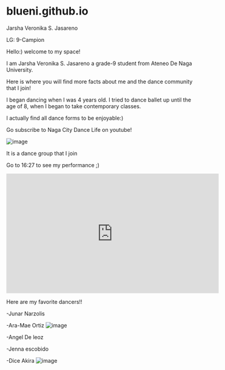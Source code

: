 # blueni.github.io
Jarsha Veronika S. Jasareno

LG: 9-Campion

Hello:)
welcome to my space!

I am Jarsha Veronika S. Jasareno a grade-9 student from Ateneo De Naga University.

Here is where you will find more facts about me and the dance community that I join! 
       

I began dancing when I was 4 years old. I tried to dance ballet up until the age of 8, when I began to take contemporary classes.


  I actually find all dance forms to be enjoyable:)

Go subscribe to Naga City Dance Life on youtube!

![image](https://user-images.githubusercontent.com/122416201/212783027-74b89634-f250-44f3-9f78-86d8483a2ccb.png)

It is a dance group that I join

Go to 16:27  to see my performance ;)
<iframe width="560" height="315" src="https://www.youtube.com/embed/sDwvw_YyJF8" title="YouTube video player" frameborder="0" allow="accelerometer; autoplay; clipboard-write; encrypted-media; gyroscope; picture-in-picture; web-share" allowfullscreen></iframe>

Here are my favorite dancers!!

-Junar Narzolis

-Ara-Mae Ortiz
![image](https://user-images.githubusercontent.com/122416201/215367760-98133dae-bd05-4708-a126-b0b4b58c7e8c.png)

-Angel De leoz

-Jenna escobido

-Dice Akira
![image](https://user-images.githubusercontent.com/122416201/215367702-277725e1-a10a-4c71-96ab-c8c3c51cd54d.png)

